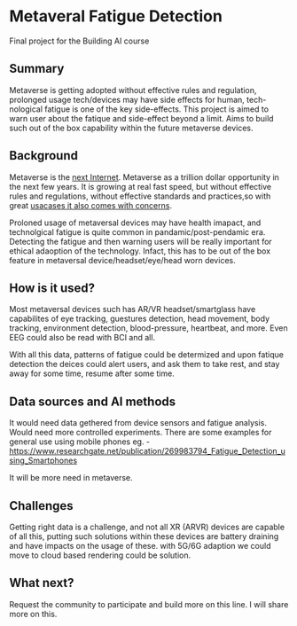 <!-- This is the markdown template for the final project of the Building AI course, 
created by Reaktor Innovations and University of Helsinki. 
Copy the template, paste it to your GitHub README and edit! -->

# Metaveral Fatigue Detection

Final project for the Building AI course

## Summary

Metaverse is getting adopted without effective rules and regulation, prolonged usage tech/devices may have side effects for human, tech-nological fatigue is one of the key side-effects. This project is aimed to warn user about the fatique and side-effect beyond a limit. Aims to build such out of the box capability within the future metaverse devices.   


## Background
Metaverse is the [next Internet](https://thinkuldeep.com/post/getting-into-the-metaverse-part-1/). Metaverse as a trillion dollar opportunity in the next few years. It is growing at real fast speed, but without effective rules and regulations, without effective standards and practices,so with great [usacases it also comes with concerns](https://thinkuldeep.com/post/getting-into-the-metaverse-part-2/).

Proloned usage of metaversal devices may have health imapact, and technolgical fatigue is quite common in pandamic/post-pendamic era. Detecting the fatigue and then warning users will be really important for ethical adaoption of the technology. Infact, this has to be out of the box feature in metaversal device/headset/eye/head worn devices.


## How is it used?

Most metaversal devices such has AR/VR headset/smartglass have capabilites of eye tracking, guestures detection, head movement, body tracking, environment detection, blood-pressure, heartbeat, and more. Even EEG could also be read with BCI and all. 

With all this data, patterns of fatigue could be determized and upon fatique detection the deices could alert users, and ask them to take rest, and stay away for some time, resume after some time. 


## Data sources and AI methods
It would need data gethered from device sensors and fatigue analysis. Would need more controlled experiments. There are some examples for general use using mobile phones eg. - https://www.researchgate.net/publication/269983794_Fatigue_Detection_using_Smartphones 

It will be more need in metaverse.

## Challenges
Getting right data is a challenge, and not all XR (ARVR) devices are capable of all this, putting such solutions within these devices are battery draining and have impacts on the usage of these. 
with 5G/6G adaption we could move to cloud based rendering could be solution.    


## What next?
Request the community to participate and build more on this line. I will share more on this.

    
